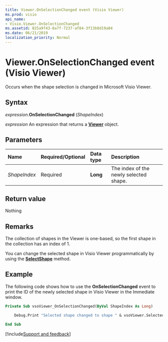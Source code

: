 ```yaml
---
title: Viewer.OnSelectionChanged event (Visio Viewer)
ms.prod: visio
api_name:
- Visio.Viewer.OnSelectionChanged
ms.assetid: 825a9f43-8a7f-7237-af84-3f13b8d19a04
ms.date: 06/21/2019
localization_priority: Normal
---
```



# Viewer.OnSelectionChanged event (Visio Viewer)

Occurs when the shape selection is changed in Microsoft Visio Viewer.


## Syntax

_expression_.**OnSelectionChanged** (_ShapeIndex_)

_expression_ An expression that returns a **[Viewer](Visio.Viewer.md)** object.


## Parameters

|Name|Required/Optional|Data type|Description|
|:-----|:-----|:-----|:-----|
|_ShapeIndex_|Required| **Long**|The index of the newly selected shape.|

## Return value

Nothing


## Remarks

The collection of shapes in the Viewer is one-based, so the first shape in the collection has an index of 1.

You can change the selected shape in Visio Viewer programmatically by using the **[SelectShape](Visio.Viewer.SelectShape.md)** method.


## Example

The following code shows how to use the **OnSelectionChanged** event to print the ID of the newly selected shape in Visio Viewer in the Immediate window.

```vb
Private Sub vsoViewer_OnSelectionChanged(ByVal ShapeIndex As Long)

    Debug.Print "Selected shape changed to shape " & vsoViewer.SelectedShapeIndex & "."

End Sub
```

[!include[Support and feedback](~/includes/feedback-boilerplate.md)]